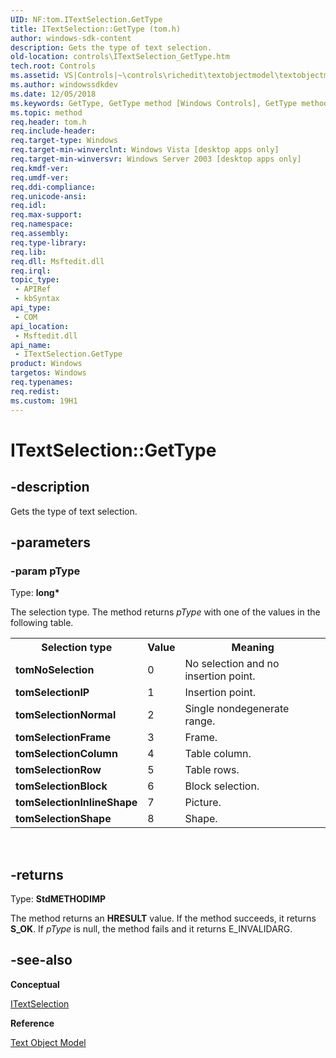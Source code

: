 ```yaml
---
UID: NF:tom.ITextSelection.GetType
title: ITextSelection::GetType (tom.h)
author: windows-sdk-content
description: Gets the type of text selection.
old-location: controls\ITextSelection_GetType.htm
tech.root: Controls
ms.assetid: VS|Controls|~\controls\richedit\textobjectmodel\textobjectmodelreference\textobjectmodelinterfaces\gettype.htm
ms.author: windowssdkdev
ms.date: 12/05/2018
ms.keywords: GetType, GetType method [Windows Controls], GetType method [Windows Controls],ITextSelection interface, ITextSelection interface [Windows Controls],GetType method, ITextSelection.GetType, ITextSelection::GetType, _win32_ITextSelection_GetType, _win32_ITextSelection_GetType_cpp, controls.ITextSelection_GetType, controls._win32_ITextSelection_GetType, tom/ITextSelection::GetType
ms.topic: method
req.header: tom.h
req.include-header: 
req.target-type: Windows
req.target-min-winverclnt: Windows Vista [desktop apps only]
req.target-min-winversvr: Windows Server 2003 [desktop apps only]
req.kmdf-ver: 
req.umdf-ver: 
req.ddi-compliance: 
req.unicode-ansi: 
req.idl: 
req.max-support: 
req.namespace: 
req.assembly: 
req.type-library: 
req.lib: 
req.dll: Msftedit.dll
req.irql: 
topic_type:
 - APIRef
 - kbSyntax
api_type:
 - COM
api_location:
 - Msftedit.dll
api_name:
 - ITextSelection.GetType
product: Windows
targetos: Windows
req.typenames: 
req.redist: 
ms.custom: 19H1
---
```


# ITextSelection::GetType


## -description


Gets the type of text selection.


## -parameters




### -param pType

Type: <b>long*</b>

The selection type. The method returns <i>pType</i> with one of the values in the following table.


<table class="clsStd">
<tr>
<th>Selection type</th>
<th>Value</th>
<th>Meaning</th>
</tr>
<tr>
<td><b>tomNoSelection</b></td>
<td>0</td>
<td>No selection and no insertion point.</td>
</tr>
<tr>
<td><b>tomSelectionIP</b></td>
<td>1</td>
<td>Insertion point.</td>
</tr>
<tr>
<td><b>tomSelectionNormal</b></td>
<td>2</td>
<td>Single nondegenerate range.</td>
</tr>
<tr>
<td><b>tomSelectionFrame</b></td>
<td>3</td>
<td>Frame.</td>
</tr>
<tr>
<td><b>tomSelectionColumn</b></td>
<td>4</td>
<td>Table column.</td>
</tr>
<tr>
<td><b>tomSelectionRow</b></td>
<td>5</td>
<td>Table rows.</td>
</tr>
<tr>
<td><b>tomSelectionBlock</b></td>
<td>6</td>
<td>Block selection.</td>
</tr>
<tr>
<td><b>tomSelectionInlineShape</b></td>
<td>7</td>
<td>Picture.</td>
</tr>
<tr>
<td><b>tomSelectionShape</b></td>
<td>8</td>
<td>Shape.</td>
</tr>
</table>
 


## -returns



Type: <b>StdMETHODIMP</b>

The method returns an <b>HRESULT</b> value. If the method succeeds, it returns <b>S_OK</b>. If <i>pType</i> is null, the method fails and it returns E_INVALIDARG.




## -see-also




<b>Conceptual</b>



<a href="https://docs.microsoft.com/windows/desktop/api/tom/nn-tom-itextselection">ITextSelection</a>



<b>Reference</b>



<a href="https://docs.microsoft.com/windows/desktop/Controls/text-object-model">Text Object Model</a>
 

 

